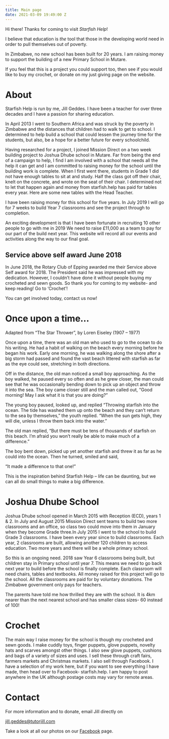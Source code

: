 ```yaml
---
title: Main page
date: 2021-03-09 19:49:00 Z
---
```


Hi there! Thanks for coming to visit *Starfish Help*!

I believe that education is *the* tool that those in the developing world need in order to pull themselves out of poverty.

In Zimbabwe, no new school has been built for 20 years. I am raising money to support the building of a new Primary School in Mutare.

If you feel that this is a project you could support too, then see if you would like to buy my crochet, or donate on my just giving page on the website.

# About

Starfish Help is run by me, Jill Geddes. I have been a teacher for over three decades and I have a passion for sharing education.

In April 2013 I went to Southern Africa and was struck by the poverty in Zimbabwe and the distances that children had to walk to get to school. I determined to help build a school that could lessen the journey time for the students, but also, be a hope for a better future for every schoolchild.

Having researched for a project, I joined Mission Direct on a two week building project to Joshua Dhube school in Mutare. Far from being the end of a campaign to help, I find I am involved with a school that needs all the help it can get and I am committed to raising money for the school until the building work is complete. When I first went there, students in Grade 1 did not have enough tables to sit at and study. Half the class got off their chair, knelt on the concrete, and wrote on the seat of their chair. I determined not to let that happen again and money from starfish.help has paid for tables every year. Here are some new tables with the Head Teacher. 

I have been raising money for this school for five years. In July 2019 I will go for 7 weeks  to build Year 7  classrooms and see the project through to completion.

An exciting development is that I have been fortunate in recruiting 10 other people to go with me in 2019 We need to raise £11,000 as a team to pay for our part of the build next year. This website will record all our events and activities along the way to our final goal.

## Service above self award June 2018

In June 2018, the Rotary Club of Epping awarded me their Service above Self award for 2018. The President said he was impressed with my dedication. However, I couldn’t have done it without people buying my crocheted and sewn goods. So thank you for coming to my website- and keep reading! Go to ‘Crochet’!

You can get involved today, contact us now!

# Once upon a time…

Adapted from “The Star Thrower”, by Loren Eiseley (1907 – 1977)

Once upon a time, there was an old man who used to go to the ocean to do his writing. He had a habit of walking on the beach every morning before he began his work. Early one morning, he was walking along the shore after a big storm had passed and found the vast beach littered with starfish as far as the eye could see, stretching in both directions.

Off in the distance, the old man noticed a small boy approaching.  As the boy walked, he paused every so often and as he grew closer, the man could see that he was occasionally bending down to pick up an object and throw it into the sea.  The boy came closer still and the man called out, “Good morning!  May I ask what it is that you are doing?”

The young boy paused, looked up, and replied “Throwing starfish into the ocean. The tide has washed them up onto the beach and they can’t return to the sea by themselves,” the youth replied. “When the sun gets high, they will die, unless I throw them back into the water.”

The old man replied, “But there must be tens of thousands of starfish on this beach. I’m afraid you won’t really be able to make much of a difference.”

The boy bent down, picked up yet another starfish and threw it as far as he could into the ocean. Then he turned, smiled and said,

“It made a difference to that one!”

 

This is the inspiration behind Starfish Help – life can be daunting, but we can all do small things to make a big difference.

# Joshua Dhube School

Joshua Dhube school opened in March 2015 with Reception (ECD), years 1 & 2. In July and August 2015 Mission Direct sent teams to build two more classrooms and an office, so class two could move into them in January when they become Grade three.In July 2015 I went to the school to build Grade 3 classrooms. I have been every year since to build classrooms.  Each year,  2 classrooms are built, allowing another 120 children to access education. Two more years and there will be a whole primary school.

So this is an ongoing need.  2018 saw Year 6 classrooms being built, but children stay in Primary school until year 7. This means we need to go back next year to build before the school is finally complete. Each classroom will need chairs, tables and textbooks. All money raised for this project will go to the school. All the classrooms are paid for by voluntary donations. The Zimbabwe government only pays for teachers.

The parents have told me how thrilled they are with the school. It is 4km nearer than the next nearest school and has smaller class sizes- 60 instead of 100!

# Crochet

The main way I raise money for the school is though my crocheted and sewn goods. I make cuddly toys, finger puppets, glove puppets, novelty hats and scarves amongst other things. I also sew glove puppets, cushions and bags of a variety of sizes and uses. I sell these through craft fairs, farmers markets and Christmas markets. I also sell through Facebook. I have a selection of my work here, but if you want to see everything I have made, then head over to Facebook- starfish.help. I am happy to post anywhere in the UK although postage costs may vary for remote areas.

# Contact

For more information and to donate, email Jill directly on

jill.geddes@tutorjill.com

Take a look at all our photos on our [Facebook](https://www.facebook.com/Mutareschool/) page.